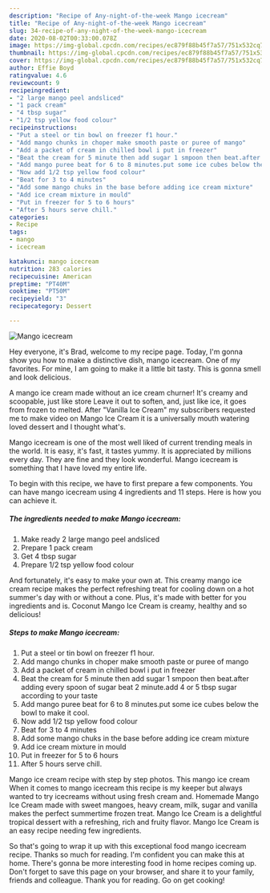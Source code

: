 ```yaml
---
description: "Recipe of Any-night-of-the-week Mango icecream"
title: "Recipe of Any-night-of-the-week Mango icecream"
slug: 34-recipe-of-any-night-of-the-week-mango-icecream
date: 2020-08-02T00:33:00.078Z
image: https://img-global.cpcdn.com/recipes/ec879f88b45f7a57/751x532cq70/mango-icecream-recipe-main-photo.jpg
thumbnail: https://img-global.cpcdn.com/recipes/ec879f88b45f7a57/751x532cq70/mango-icecream-recipe-main-photo.jpg
cover: https://img-global.cpcdn.com/recipes/ec879f88b45f7a57/751x532cq70/mango-icecream-recipe-main-photo.jpg
author: Effie Boyd
ratingvalue: 4.6
reviewcount: 9
recipeingredient:
- "2 large mango peel andsliced"
- "1 pack cream"
- "4 tbsp sugar"
- "1/2 tsp yellow food colour"
recipeinstructions:
- "Put a steel or tin bowl on freezer f1 hour."
- "Add mango chunks in choper make smooth paste or puree of mango"
- "Add a packet of cream in chilled bowl i put in freezer"
- "Beat the cream for 5 minute then add sugar 1 smpoon then beat.after adding every spoon of sugar beat 2 minute.add 4 or 5 tbsp sugar according to your taste"
- "Add mango puree beat for 6 to 8 minutes.put some ice cubes below the bowl to make it cool."
- "Now add 1/2 tsp yellow food colour"
- "Beat for 3 to 4 minutes"
- "Add some mango chuks in the base before adding ice cream mixture"
- "Add ice cream mixture in mould"
- "Put in freezer for 5 to 6 hours"
- "After 5 hours serve chill."
categories:
- Recipe
tags:
- mango
- icecream

katakunci: mango icecream 
nutrition: 283 calories
recipecuisine: American
preptime: "PT40M"
cooktime: "PT50M"
recipeyield: "3"
recipecategory: Dessert

---
```



![Mango icecream](https://img-global.cpcdn.com/recipes/ec879f88b45f7a57/751x532cq70/mango-icecream-recipe-main-photo.jpg)

Hey everyone, it's Brad, welcome to my recipe page. Today, I'm gonna show you how to make a distinctive dish, mango icecream. One of my favorites. For mine, I am going to make it a little bit tasty. This is gonna smell and look delicious.

A mango ice cream made without an ice cream churner! It&#39;s creamy and scoopable, just like store Leave it out to soften, and, just like ice, it goes from frozen to melted. After &#34;Vanilla Ice Cream&#34; my subscribers requested me to make video on Mango Ice Cream it is a universally mouth watering loved dessert and I thought what&#39;s.

Mango icecream is one of the most well liked of current trending meals in the world. It is easy, it's fast, it tastes yummy. It is appreciated by millions every day. They are fine and they look wonderful. Mango icecream is something that I have loved my entire life.


To begin with this recipe, we have to first prepare a few components. You can have mango icecream using 4 ingredients and 11 steps. Here is how you can achieve it.

<!--inarticleads1-->

##### The ingredients needed to make Mango icecream:

1. Make ready 2 large mango peel andsliced
1. Prepare 1 pack cream
1. Get 4 tbsp sugar
1. Prepare 1/2 tsp yellow food colour


And fortunately, it&#39;s easy to make your own at. This creamy mango ice cream recipe makes the perfect refreshing treat for cooling down on a hot summer&#39;s day with or without a cone. Plus, it&#39;s made with better for you ingredients and is. Coconut Mango Ice Cream is creamy, healthy and so delicious! 

<!--inarticleads2-->

##### Steps to make Mango icecream:

1. Put a steel or tin bowl on freezer f1 hour.
1. Add mango chunks in choper make smooth paste or puree of mango
1. Add a packet of cream in chilled bowl i put in freezer
1. Beat the cream for 5 minute then add sugar 1 smpoon then beat.after adding every spoon of sugar beat 2 minute.add 4 or 5 tbsp sugar according to your taste
1. Add mango puree beat for 6 to 8 minutes.put some ice cubes below the bowl to make it cool.
1. Now add 1/2 tsp yellow food colour
1. Beat for 3 to 4 minutes
1. Add some mango chuks in the base before adding ice cream mixture
1. Add ice cream mixture in mould
1. Put in freezer for 5 to 6 hours
1. After 5 hours serve chill.


Mango ice cream recipe with step by step photos. This mango ice cream When it comes to mango icecream this recipe is my keeper but always wanted to try icecreams without using fresh cream and. Homemade Mango Ice Cream made with sweet mangoes, heavy cream, milk, sugar and vanilla makes the perfect summertime frozen treat. Mango Ice Cream is a delightful tropical dessert with a refreshing, rich and fruity flavor. Mango Ice Cream is an easy recipe needing few ingredients. 

So that's going to wrap it up with this exceptional food mango icecream recipe. Thanks so much for reading. I'm confident you can make this at home. There's gonna be more interesting food in home recipes coming up. Don't forget to save this page on your browser, and share it to your family, friends and colleague. Thank you for reading. Go on get cooking!

